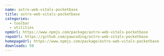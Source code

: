 ```yaml
---
name: astro-web-vitals-pocketbase
title: astro-web-vitals-pocketbase
categories:
  - toolbar
  - utilities
npmUrl: https://www.npmjs.com/package/astro-web-vitals-pocketbase
repoUrl: https://github.com/pawcoding/astro-web-vitals-pocketbase
homepageUrl: https://www.npmjs.com/package/astro-web-vitals-pocketbase
downloads: 50
---
```

